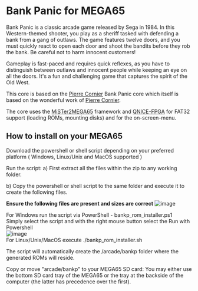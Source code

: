 Bank Panic for MEGA65
=====================

Bank Panic is a classic arcade game released by Sega in 1984. In this Western-themed shooter, you play as a sheriff tasked with defending a bank from a gang of outlaws. The game features twelve doors, and you must quickly react to open each door and shoot the bandits before they rob the bank. Be careful not to harm innocent customers!

Gameplay is fast-paced and requires quick reflexes, as you have to distinguish between outlaws and innocent people while keeping an eye on all the doors. It's a fun and challenging game that captures the spirit of the Old West.

This core is based on the
[Pierre Cornier](https://github.com/sho3string/Arcade-BankPanic_MiSTer)
Bank Panic core which
itself is based on the wonderful work of [Pierre Cornier](AUTHORS).

The core uses the [MiSTer2MEGA65](https://github.com/sy2002/MiSTer2MEGA65)
framework and [QNICE-FPGA](https://github.com/sy2002/QNICE-FPGA) for
FAT32 support (loading ROMs, mounting disks) and for the
on-screen-menu.

How to install on your MEGA65
---------------------------------------------
Download the powershell or shell script depending on your preferred platform ( Windows, Linux/Unix and MacOS supported )

Run the script: a) First extract all the files within the zip to any working folder.

b) Copy the powershell or shell script to the same folder and execute it to create the following files.

**Ensure the following files are present and sizes are correct**
![image](https://github.com/user-attachments/assets/4a9f60c9-cb60-45fc-9fb8-f8d4e2b44fdf)

For Windows run the script via PowerShell - bankp_rom_installer.ps1  
Simply select the script and with the right mouse button select the Run with Powershell  
![image](https://github.com/user-attachments/assets/ba35d495-18dd-4794-8dcc-2961ad8e15c2)  
For Linux/Unix/MacOS execute ./bankp_rom_installer.sh  

The script will automatically create the /arcade/bankp folder where the generated ROMs will reside.  

Copy or move "arcade/bankp" to your MEGA65 SD card: You may either use the bottom SD card tray of the MEGA65 or the tray at the backside of the computer (the latter has precedence over the first).  

